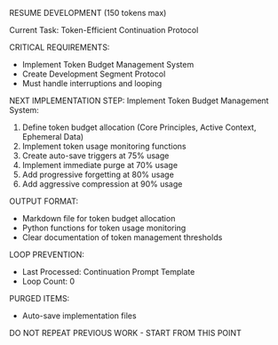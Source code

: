 RESUME DEVELOPMENT (150 tokens max)

Current Task: Token-Efficient Continuation Protocol

CRITICAL REQUIREMENTS:
- Implement Token Budget Management System
- Create Development Segment Protocol
- Must handle interruptions and looping

NEXT IMPLEMENTATION STEP:
Implement Token Budget Management System:
1. Define token budget allocation (Core Principles, Active Context, Ephemeral Data)
2. Implement token usage monitoring functions
3. Create auto-save triggers at 75% usage
4. Implement immediate purge at 70% usage
5. Add progressive forgetting at 80% usage
6. Add aggressive compression at 90% usage

OUTPUT FORMAT:
- Markdown file for token budget allocation
- Python functions for token usage monitoring
- Clear documentation of token management thresholds

LOOP PREVENTION:
- Last Processed: Continuation Prompt Template
- Loop Count: 0

PURGED ITEMS:
- Auto-save implementation files

DO NOT REPEAT PREVIOUS WORK - START FROM THIS POINT